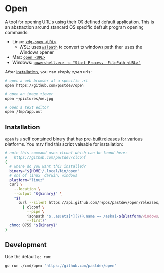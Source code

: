 # Open

A tool for opening URL's using their OS defined default application.
This is an abstraction around standard OS specific default program opening commands:

* Linux: [`xdg-open <URL>`](https://linux.die.net/man/1/xdg-open)
   * WSL: uses [`wslpath`](https://github.com/microsoft/WSL/issues/2715) to convert to windows path then uses the Windows opener
* Mac: [`open <URL>`](https://scriptingosx.com/2017/02/the-macos-open-command/)
* Windows: [`powershell.exe -c "Start-Process -FilePath <URL>"`](https://learn.microsoft.com/en-us/powershell/module/microsoft.powershell.management/start-process?view=powershell-7.5)

After [installation](#installation), you can simply _open_ urls:

~~~bash
# open a web browser at a specific url
open https://github.com/pastdev/open

# open an image viewer
open ~/pictures/me.jpg

# open a text editor
open /tmp/app.out
~~~

## Installation

`open` is a self contained binary that has [pre-built releases for various platforms](https://github.com/pastdev/open/releases).
You may find this script valuable for installation:

~~~bash
# note this command uses clconf which can be found here:
#   https://github.com/pastdev/clconf
(
  # where do you want this installed?
  binary="${HOME}/.local/bin/open"
  # one of linux, darwin, windows
  platform="linux"
  curl \
    --location \
    --output "${binary}" \
    "$(
      curl --silent https://api.github.com/repos/pastdev/open/releases/latest \
        | clconf \
          --pipe \
          jsonpath "$..assets[*][?(@.name =~ /askai-${platform/windows/windows.exe}/)].browser_download_url" \
          --first)"
  chmod 0755 "${binary}"
)
~~~

## Development

Use the default `go run`:

~~~bash
go run ./cmd/open "https://github.com/pastdev/open"
~~~
